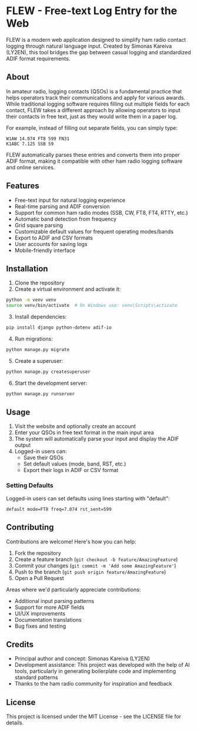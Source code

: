 # FLEW - Free-text Log Entry for the Web

FLEW is a modern web application designed to simplify ham radio contact logging through natural language input. Created by Simonas Kareiva (LY2EN), this tool bridges the gap between casual logging and standardized ADIF format requirements.

## About

In amateur radio, logging contacts (QSOs) is a fundamental practice that helps operators track their communications and apply for various awards. While traditional logging software requires filling out multiple fields for each contact, FLEW takes a different approach by allowing operators to input their contacts in free text, just as they would write them in a paper log.

For example, instead of filling out separate fields, you can simply type:
```
W1AW 14.074 FT8 599 FN31
K1ABC 7.125 SSB 59
```

FLEW automatically parses these entries and converts them into proper ADIF format, making it compatible with other ham radio logging software and online services.

## Features

- Free-text input for natural logging experience
- Real-time parsing and ADIF conversion
- Support for common ham radio modes (SSB, CW, FT8, FT4, RTTY, etc.)
- Automatic band detection from frequency
- Grid square parsing
- Customizable default values for frequent operating modes/bands
- Export to ADIF and CSV formats
- User accounts for saving logs
- Mobile-friendly interface

## Installation

1. Clone the repository
2. Create a virtual environment and activate it:
```bash
python -m venv venv
source venv/bin/activate  # On Windows use: venv\Scripts\activate
```
3. Install dependencies:
```bash
pip install django python-dotenv adif-io
```
4. Run migrations:
```bash
python manage.py migrate
```
5. Create a superuser:
```bash
python manage.py createsuperuser
```
6. Start the development server:
```bash
python manage.py runserver
```

## Usage

1. Visit the website and optionally create an account
2. Enter your QSOs in free text format in the main input area
3. The system will automatically parse your input and display the ADIF output
4. Logged-in users can:
   - Save their QSOs
   - Set default values (mode, band, RST, etc.)
   - Export their logs in ADIF or CSV format

### Setting Defaults

Logged-in users can set defaults using lines starting with "default":
```
default mode=FT8 freq=7.074 rst_sent=599
```

## Contributing

Contributions are welcome! Here's how you can help:

1. Fork the repository
2. Create a feature branch (`git checkout -b feature/AmazingFeature`)
3. Commit your changes (`git commit -m 'Add some AmazingFeature'`)
4. Push to the branch (`git push origin feature/AmazingFeature`)
5. Open a Pull Request

Areas where we'd particularly appreciate contributions:
- Additional input parsing patterns
- Support for more ADIF fields
- UI/UX improvements
- Documentation translations
- Bug fixes and testing

## Credits

- Principal author and concept: Simonas Kareiva (LY2EN)
- Development assistance: This project was developed with the help of AI tools, particularly in generating boilerplate code and implementing standard patterns
- Thanks to the ham radio community for inspiration and feedback

## License

This project is licensed under the MIT License - see the LICENSE file for details. 
